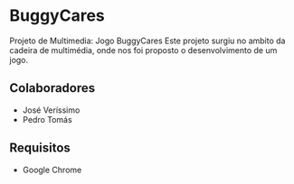 # BuggyCares
Projeto de Multimedia: Jogo BuggyCares
Este projeto surgiu no ambito da cadeira de multimédia, onde nos foi proposto o desenvolvimento de um jogo. 
 
## Colaboradores
- José Veríssimo
- Pedro Tomás

## Requisitos
- Google Chrome
